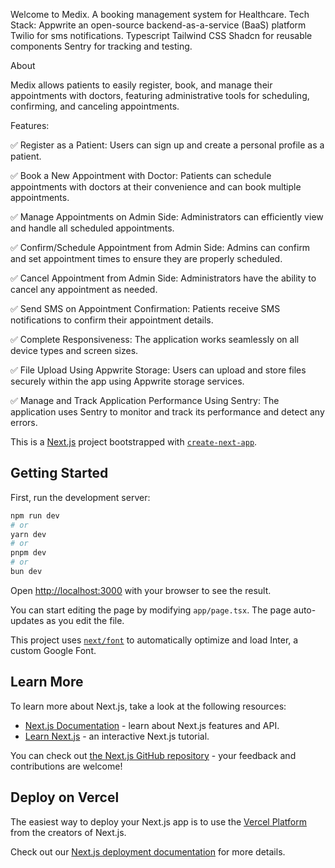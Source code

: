 Welcome to Medix. A booking management system for Healthcare.
Tech Stack:
    Appwrite an open-source backend-as-a-service (BaaS) platform
    Twilio for sms notifications.
    Typescript
    Tailwind CSS
    Shadcn for reusable components
    Sentry for tracking and testing. 

About  

Medix allows patients to easily register, book, and manage their appointments with doctors, featuring administrative tools for scheduling, confirming, and canceling appointments.

Features:

✅ Register as a Patient: Users can sign up and create a personal profile as a patient.

✅ Book a New Appointment with Doctor: Patients can schedule appointments with doctors at their convenience and can book multiple appointments.

✅ Manage Appointments on Admin Side: Administrators can efficiently view and handle all scheduled appointments.

✅ Confirm/Schedule Appointment from Admin Side: Admins can confirm and set appointment times to ensure they are properly scheduled.

✅ Cancel Appointment from Admin Side: Administrators have the ability to cancel any appointment as needed.

✅ Send SMS on Appointment Confirmation: Patients receive SMS notifications to confirm their appointment details.

✅ Complete Responsiveness: The application works seamlessly on all device types and screen sizes.

✅ File Upload Using Appwrite Storage: Users can upload and store files securely within the app using Appwrite storage services.

✅ Manage and Track Application Performance Using Sentry: The application uses Sentry to monitor and track its performance and detect any errors.



This is a [Next.js](https://nextjs.org/) project bootstrapped with [`create-next-app`](https://github.com/vercel/next.js/tree/canary/packages/create-next-app).

## Getting Started

First, run the development server:

```bash
npm run dev
# or
yarn dev
# or
pnpm dev
# or
bun dev
```

Open [http://localhost:3000](http://localhost:3000) with your browser to see the result.

You can start editing the page by modifying `app/page.tsx`. The page auto-updates as you edit the file.

This project uses [`next/font`](https://nextjs.org/docs/basic-features/font-optimization) to automatically optimize and load Inter, a custom Google Font.

## Learn More

To learn more about Next.js, take a look at the following resources:

- [Next.js Documentation](https://nextjs.org/docs) - learn about Next.js features and API.
- [Learn Next.js](https://nextjs.org/learn) - an interactive Next.js tutorial.

You can check out [the Next.js GitHub repository](https://github.com/vercel/next.js/) - your feedback and contributions are welcome!

## Deploy on Vercel

The easiest way to deploy your Next.js app is to use the [Vercel Platform](https://vercel.com/new?utm_medium=default-template&filter=next.js&utm_source=create-next-app&utm_campaign=create-next-app-readme) from the creators of Next.js.

Check out our [Next.js deployment documentation](https://nextjs.org/docs/deployment) for more details.
